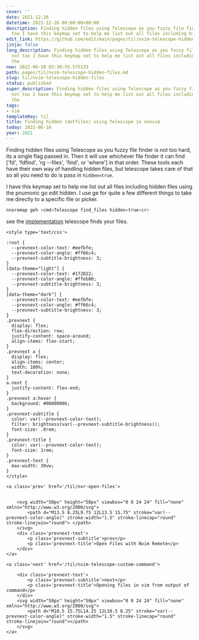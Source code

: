 ```yaml
---
cover: ''
date: 2021-12-26
datetime: 2021-12-26 00:00:00+00:00
description: Finding hidden files using Telescope as you fuzzy file finder is not
  too I have this keymap set to help me list out all files including hidden see the
edit_link: https://github.com/edit/main/pages/til/nvim-telescope-hidden-files.md
jinja: false
long_description: Finding hidden files using Telescope as you fuzzy file finder is
  not too I have this keymap set to help me list out all files including hidden see
  the
now: 2022-06-10 02:38:55.575133
path: pages/til/nvim-telescope-hidden-files.md
slug: til/nvim-telescope-hidden-files
status: published
super_description: Finding hidden files using Telescope as you fuzzy file finder is
  not too I have this keymap set to help me list out all files including hidden see
  the
tags:
- vim
templateKey: til
title: Finding hidden (dotfiles) using Telescope in neovim
today: 2022-06-10
year: 2021
---
```


Finding hidden files using Telescope as you fuzzy file finder is not too
hard, its a single flag passed in.  Then it will use whichever file
finder it can find ['fd', 'fdfind', 'rg --files', 'find', or 'where'] in
that order.  These tools each have their own way of handling hidden
files, but telescope takes care of that so all you need to do is pass in
`hidden=true`.

I have this keymap set to help me list out all files including hidden
files using the pnumonic go edit hidden.  I use ge for quite a few
different things to take me directly to a specific file or picker.

``` python
nnoremap geh <cmd>Telescope find_files hidden=true<cr>
```


see the
[implementation](https://github.com/nvim-telescope/telescope.nvim/blob/82e3cc322ad87b262aef092cb7475e769740e83a/lua/telescope/builtin/files.lua#L167-L184)
telescope finds your files.
<div class='prevnext'>

    <style type='text/css'>

    :root {
      --prevnext-color-text: #eefbfe;
      --prevnext-color-angle: #ff66c4;
      --prevnext-subtitle-brightness: 3;
    }
    [data-theme="light"] {
      --prevnext-color-text: #1f2022;
      --prevnext-color-angle: #ffeb00;
      --prevnext-subtitle-brightness: 3;
    }
    [data-theme="dark"] {
      --prevnext-color-text: #eefbfe;
      --prevnext-color-angle: #ff66c4;
      --prevnext-subtitle-brightness: 3;
    }
    .prevnext {
      display: flex;
      flex-direction: row;
      justify-content: space-around;
      align-items: flex-start;
    }
    .prevnext a {
      display: flex;
      align-items: center;
      width: 100%;
      text-decoration: none;
    }
    a.next {
      justify-content: flex-end;
    }
    .prevnext a:hover {
      background: #00000006;
    }
    .prevnext-subtitle {
      color: var(--prevnext-color-text);
      filter: brightness(var(--prevnext-subtitle-brightness));
      font-size: .8rem;
    }
    .prevnext-title {
      color: var(--prevnext-color-text);
      font-size: 1rem;
    }
    .prevnext-text {
      max-width: 30vw;
    }
    </style>
    
    <a class='prev' href='/til/nvr-open-files'>
    

        <svg width="50px" height="50px" viewbox="0 0 24 24" fill="none" xmlns="http://www.w3.org/2000/svg">
            <path d="M13.5 8.25L9.75 12L13.5 15.75" stroke="var(--prevnext-color-angle)" stroke-width="1.5" stroke-linecap="round" stroke-linejoin="round"> </path>
        </svg>
        <div class='prevnext-text'>
            <p class='prevnext-subtitle'>prev</p>
            <p class='prevnext-title'>Open Files with Nvim Remote</p>
        </div>
    </a>
    
    <a class='next' href='/til/nvim-telescope-custom-command'>
    
        <div class='prevnext-text'>
            <p class='prevnext-subtitle'>next</p>
            <p class='prevnext-title'>Opening files in vim from output of command</p>
        </div>
        <svg width="50px" height="50px" viewbox="0 0 24 24" fill="none" xmlns="http://www.w3.org/2000/svg">
            <path d="M10.5 15.75L14.25 12L10.5 8.25" stroke="var(--prevnext-color-angle)" stroke-width="1.5" stroke-linecap="round" stroke-linejoin="round"></path>
        </svg>
    </a>
  </div>